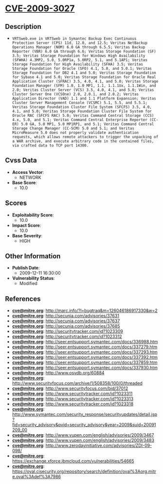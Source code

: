 
# [CVE-2009-3027](https://cve.mitre.org/cgi-bin/cvename.cgi?name=CVE-2009-3027)

## Description

- `VRTSweb.exe in VRTSweb in Symantec Backup Exec Continuous Protection Server (CPS) 11d, 12.0, and 12.5; Veritas NetBackup Operations Manager (NOM) 6.0 GA through 6.5.5; Veritas Backup Reporter (VBR) 6.0 GA through 6.6; Veritas Storage Foundation (SF) 3.5; Veritas Storage Foundation for Windows High Availability (SFWHA) 4.3MP2, 5.0, 5.0RP1a, 5.0RP2, 5.1, and 5.1AP1; Veritas Storage Foundation for High Availability (SFHA) 3.5; Veritas Storage Foundation for Oracle (SFO) 4.1, 5.0, and 5.0.1; Veritas Storage Foundation for DB2 4.1 and 5.0; Veritas Storage Foundation for Sybase 4.1 and 5.0; Veritas Storage Foundation for Oracle Real Application Cluster (SFRAC) 3.5, 4.0, 4.1, and 5.0; Veritas Storage Foundation Manager (SFM) 1.0, 1.0 MP1, 1.1, 1.1.1Ux, 1.1.1Win, and 2.0; Veritas Cluster Server (VCS) 3.5, 4.0, 4.1, and 5.0; Veritas Cluster Server One (VCSOne) 2.0, 2.0.1, and 2.0.2; Veritas Application Director (VAD) 1.1 and 1.1 Platform Expansion; Veritas Cluster Server Management Console (VCSMC) 5.1, 5.5, and 5.5.1; Veritas Storage Foundation Cluster File System (SFCFS) 3.5, 4.0, 4.1, and 5.0; Veritas Storage Foundation Cluster File System for Oracle RAC (SFCFS RAC) 5.0; Veritas Command Central Storage (CCS) 4.x, 5.0, and 5.1; Veritas Command Central Enterprise Reporter (CC-ER) 5.0 GA, 5.0 MP1, 5.0 MP1RP1, and 5.1; Veritas Command Central Storage Change Manager (CC-SCM) 5.0 and 5.1; and Veritas MicroMeasure 5.0 does not properly validate authentication requests, which allows remote attackers to trigger the unpacking of a WAR archive, and execute arbitrary code in the contained files, via crafted data to TCP port 14300.`

## Cvss Data

- **Access Vector**:
  - NETWORK
- **Base Score**:
  - 10.0

## Scores

- **Exploitability Score**:
  - 10.0
- **Impact Score**:
  - 10.0
- **Base Severity**:
  - HIGH

## Other Information

- **Publish Date**:
  - 2009-12-11 16:30:00
- **Vulnerability Status**:
  - Modified

## References

- **cve@mitre.org**: http://marc.info/?l=bugtraq&m=126046186917330&w=2
- **cve@mitre.org**: http://secunia.com/advisories/37631
- **cve@mitre.org**: http://secunia.com/advisories/37637
- **cve@mitre.org**: http://secunia.com/advisories/37685
- **cve@mitre.org**: http://securitytracker.com/id?1023309
- **cve@mitre.org**: http://securitytracker.com/id?1023312
- **cve@mitre.org**: http://seer.entsupport.symantec.com/docs/336988.htm
- **cve@mitre.org**: http://seer.entsupport.symantec.com/docs/337279.htm
- **cve@mitre.org**: http://seer.entsupport.symantec.com/docs/337293.htm
- **cve@mitre.org**: http://seer.entsupport.symantec.com/docs/337392.htm
- **cve@mitre.org**: http://seer.entsupport.symantec.com/docs/337859.htm
- **cve@mitre.org**: http://seer.entsupport.symantec.com/docs/337930.htm
- **cve@mitre.org**: http://www.osvdb.org/60884
- **cve@mitre.org**: http://www.securityfocus.com/archive/1/508358/100/0/threaded
- **cve@mitre.org**: http://www.securityfocus.com/bid/37012
- **cve@mitre.org**: http://www.securitytracker.com/id?1023311
- **cve@mitre.org**: http://www.securitytracker.com/id?1023313
- **cve@mitre.org**: http://www.securitytracker.com/id?1023318
- **cve@mitre.org**: http://www.symantec.com/security_response/securityupdates/detail.jsp?fid=security_advisory&pvid=security_advisory&year=2009&suid=20091209_00
- **cve@mitre.org**: http://www.vupen.com/english/advisories/2009/3467
- **cve@mitre.org**: http://www.vupen.com/english/advisories/2009/3483
- **cve@mitre.org**: http://www.zerodayinitiative.com/advisories/ZDI-09-098/
- **cve@mitre.org**: https://exchange.xforce.ibmcloud.com/vulnerabilities/54665
- **cve@mitre.org**: https://oval.cisecurity.org/repository/search/definition/oval%3Aorg.mitre.oval%3Adef%3A7986

